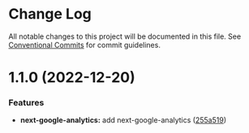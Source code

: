 # Change Log

All notable changes to this project will be documented in this file.
See [Conventional Commits](https://conventionalcommits.org) for commit guidelines.

# 1.1.0 (2022-12-20)

### Features

- **next-google-analytics:** add next-google-analytics ([255a519](https://github.com/eisberg-labs/react-components/commit/255a519742b3efbf4b16ba8f49fe24094a1ece40))
